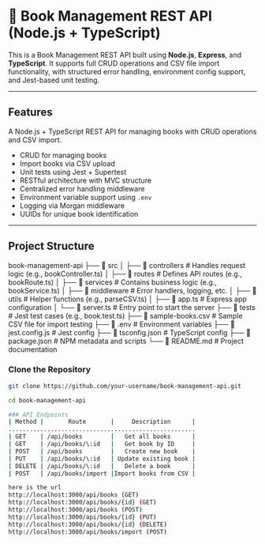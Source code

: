 # 📘 Book Management REST API (Node.js + TypeScript)

This is a Book Management REST API built using **Node.js**, **Express**, and **TypeScript**. It supports full CRUD operations and CSV file import functionality, with structured error handling, environment config support, and Jest-based unit testing.

---

##  Features
A Node.js + TypeScript REST API for managing books with CRUD operations and CSV import.
-  CRUD for managing books
-  Import books via CSV upload
-  Unit tests using Jest + Supertest
-  RESTful architecture with MVC structure
-  Centralized error handling middleware
-  Environment variable support using `.env`
-  Logging via Morgan middleware
-  UUIDs for unique book identification

---

##  Project Structure
 book-management-api
├── 📁 src
│   ├── 📁 controllers        # Handles request logic (e.g., bookController.ts)
│   ├── 📁 routes             # Defines API routes (e.g., bookRoute.ts)
│   ├── 📁 services           # Contains business logic (e.g., bookService.ts)
│   ├── 📁 middleware         # Error handlers, logging, etc.
│   ├── 📁 utils              # Helper functions (e.g., parseCSV.ts)
│   ├── 📄 app.ts             # Express app configuration
│   └── 📄 server.ts          # Entry point to start the server
├── 📁 tests                  # Jest test cases (e.g., book.test.ts)
├── 📄 sample-books.csv       # Sample CSV file for import testing
├── 📄 .env                   # Environment variables
├── 📄 jest.config.js         # Jest config
├── 📄 tsconfig.json          # TypeScript config
├── 📄 package.json           # NPM metadata and scripts
└── 📄 README.md              # Project documentation

###  Clone the Repository

```bash
git clone https://github.com/your-username/book-management-api.git

cd book-management-api

### API Endpoints
| Method |       Route       |     Description      |
.....................................................
| GET    | /api/books        |   Get all books      |
| GET    | /api/books/\:id   |   Get book by ID     |
| POST   | /api/books        |   Create new book    |
| PUT    | /api/books/\:id   | Update existing book |
| DELETE | /api/books/\:id   |   Delete a book      |
| POST   | /api/books/import |Import books from CSV |

here is the url
http://localhost:3000/api/books (GET)
http://localhost:3000/api/books/{id} (GET)
http://localhost:3000/api/books (POST)
http://localhost:3000/api/books/{id} (PUT)
http://localhost:3000/api/books/{id} (DELETE)
http://localhost:3000/api/books/import (POST)

